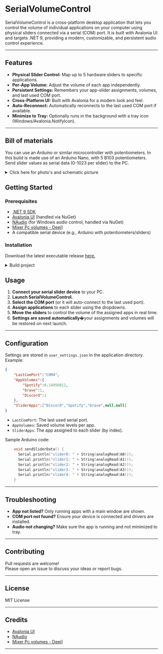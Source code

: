# SerialVolumeControl

SerialVolumeControl is a cross-platform desktop application that lets you control the volume of individual applications on your computer using physical sliders connected via a serial (COM) port. It is built with Avalonia UI and targets .NET 9, providing a modern, customizable, and persistent audio control experience.

---

## Features

- **Physical Slider Control:** Map up to 5 hardware sliders to specific applications.
- **Per-App Volume:** Adjust the volume of each app independently.
- **Persistent Settings:** Remembers your app-slider assignments, volumes, and last used COM port.
- **Cross-Platform UI:** Built with Avalonia for a modern look and feel.
- **Auto-Reconnect:** Automatically reconnects to the last used COM port if available.
- **Minimize to Tray:** Optionally runs in the background with a tray icon (Windows/Avalonia.NotifyIcon).

---

## Bill of materials

You can use an Arduino or similar microcontroller with potentiometers. In this build is made use of an Arduino Nano, with 5 B103 potentiometers.
Send slider values as serial data (0-1023 per slider) to the PC.
<details><summary>Click here for photo's and schematic picture</summary><br>
<p align="center">
  <img src="docs/img/mixer-side.jpg" alt="Screenshot van mixer side" width="350"/>
  <img src="docs/img/mixer-front.jpg" alt="Screenshot van mixer front" width="296"/>
  <img src="docs/img/schematic.png" alt="Screenshot van mixer schematic" width="350"/>
</p>
</details>

## Getting Started

### Prerequisites

- [.NET 9 SDK](https://dotnet.microsoft.com/en-us/download/dotnet/9.0)
- [Avalonia UI](https://avaloniaui.net/) (handled via NuGet)
- [NAudio](https://github.com/naudio/NAudio) (for Windows audio control, handled via NuGet)
- [Mixer Pc volumes - Deej](https://www.thingiverse.com/thing:6548671)]
- A compatible serial device (e.g., Arduino with potentiometers/sliders)

### Installation

Download the latest executable release [here.](https://github.com/AlbertovanEckeveld/SerialVolumeControl/releases/)

<details><summary>Build project</summary><br>

1. **Clone the repository:**

	```bash
	git clone https://github.com/AlbertovanEckeveld/SerialVolumeControl.git 
	cd SerialVolumeControl
	```

2. **Restore dependencies:**
	```bash
		dotnet restore
	```

3. **Build the project:**
	```bash
		dotnet build
	```
4. **Run the application:**
	```bash
		dotnet run --project SerialVolumeControl
	``` 
</details>


## Usage

1. **Connect your serial slider device** to your PC.
2. **Launch SerialVolumeControl.**
3. **Select the COM port** (or it will auto-connect to the last used port).
4. **Assign applications** to each slider using the dropdowns.
5. **Move the sliders** to control the volume of the assigned apps in real time.
6. **Settings are saved automatically**�your assignments and volumes will be restored on next launch.

---

## Configuration

Settings are stored in `user_settings.json` in the application directory.  
Example:

```json
{
	"LastComPort":"COM4",
	"AppVolumes":{
		"Spotify":0.14956012,
		"brave":1,
		"Discord":1
	},
	"SliderApps":["Discord","Spotify","brave",null,null]
}
```

- `LastComPort`: The last used serial port.
- `AppVolumes`: Saved volume levels per app.
- `SliderApps`: The app assigned to each slider (by index).

Sample Arduino code:
```cpp
	void sendSliderData() {
	  Serial.println("slider0: " + String(analogRead(A0)));
	  Serial.println("slider1: " + String(analogRead(A1)));
	  Serial.println("slider2: " + String(analogRead(A2)));
	  Serial.println("slider3: " + String(analogRead(A3)));
	  Serial.println("slider4: " + String(analogRead(A4)));
	}
```

---


## Troubleshooting

- **App not listed?** Only running apps with a main window are shown.
- **COM port not found?** Ensure your device is connected and drivers are installed.
- **Audio not changing?** Make sure the app is running and not minimized to tray.

---

## Contributing

Pull requests are welcome!  
Please open an issue to discuss your ideas or report bugs.

---

## License

MIT License

---

## Credits

- [Avalonia UI](https://avaloniaui.net/)
- [NAudio](https://github.com/naudio/NAudio)
- [Mixer Pc volumes - Deej](https://www.thingiverse.com/thing:6548671)]

---